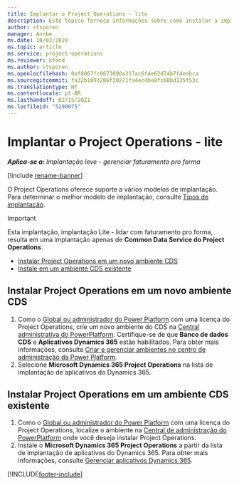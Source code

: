```yaml
---
title: Implantar o Project Operations - lite
description: Este tópico fornece informações sobre como instalar a implantação simplificada do Project Operations - transação para faturamento pro forma.
author: stsporen
manager: Annbe
ms.date: 10/02/2020
ms.topic: article
ms.service: project-operations
ms.reviewer: kfend
ms.author: stsporen
ms.openlocfilehash: 0af8067fc0673890a317ac6f4e62d74b7f4eebca
ms.sourcegitcommit: fa32b1893286f20271fa4ec4be8fc68bd135f53c
ms.translationtype: HT
ms.contentlocale: pt-BR
ms.lasthandoff: 02/15/2021
ms.locfileid: "5290075"
---
```

# <a name="deploy-project-operations---lite"></a>Implantar o Project Operations - lite

_**Aplica-se a:** Implantação leve - gerenciar faturamento pro forma_

[!include [rename-banner](~/includes/cc-data-platform-banner.md)]

O Project Operations oferece suporte a vários modelos de implantação. Para determinar o melhor modelo de implantação, consulte [Tipos de implantação](determine-deployment-type.md).


> [!IMPORTANT]
> Esta implantação, implantação Lite - lidar com faturamento pro forma, resulta em uma implantação apenas de **Common Data Service do Project Operations**.

- [Instalar Project Operations em um novo ambiente CDS](#new)
- [Instale em um ambiente CDS existente](#existing)



## <a name="install-project-operations-to-a-new-cds-environment"></a><a name="new"></a>Instalar Project Operations em um novo ambiente CDS

1. Como o [Global ou administrador do Power Platform](https://docs.microsoft.com/power-platform/admin/global-service-administrators-can-administer-without-license) com uma licença do Project Operations, crie um novo ambiente do CDS na [Central administrativa do PowerPlatform](https://admin.powerplatform.com). Certifique-se de que **Banco de dados CDS** e **Aplicativos Dynamics 365** estão habilitados. Para obter mais informações, consulte [Criar e gerenciar ambientes no centro de administração da Power Platform](https://docs.microsoft.com/power-platform/admin/create-environment#create-an-environment-in-the-power-platform-admin-center).
2. Selecione **Microsoft Dynamics 365 Project Operations** na lista de implantação de aplicativos do Dynamics 365.


## <a name="install-project-operations-to-an-existing-cds-environment"></a><a name="existing"></a>Instalar Project Operations em um ambiente CDS existente

1. Como o [Global ou administrador do Power Platform](https://docs.microsoft.com/power-platform/admin/global-service-administrators-can-administer-without-license) com uma licença do Project Operations, localize o ambiente na [Central de administração do PowerPlatform](https://admin.powerplatform.com) onde você deseja instalar Project Operations.
2. Instale o **Microsoft Dynamics 365 Project Operations** a partir da lista de implantação de aplicativos do Dynamics 365. Para obter mais informações, consulte [Gerenciar aplicativos Dynamics 365](https://docs.microsoft.com/power-platform/admin/manage-apps).




[!INCLUDE[footer-include](../includes/footer-banner.md)]